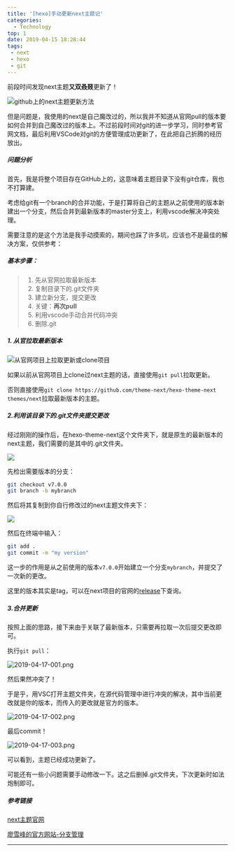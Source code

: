 ```yaml
---
title: '[hexo]手动更新next主题记'
categories:
  - Technology
top: 1
date: 2019-04-15 18:28:44
tags:
 - next
 - hexo
 - git
---
```




前段时间发现next主题**又双叒叕**更新了！

![github上的next主题更新方法](https://i.loli.net/2019/04/16/5cb5539e7da41.png)

但是问题是，我使用的next是自己魔改过的，所以我并不知道从官网pull的版本要如何合并到自己魔改过的版本上。不过前段时间对git的进一步学习，同时参考官网文档，最后利用VSCode对git的方便管理成功更新了，在此把自己折腾的经历放出。

<!--more-->

##### 问题分析

首先，我是将整个项目存在GitHub上的，这意味着主题目录下没有git仓库，我也不打算建。

考虑给git有一个branch的合并功能，于是打算将自己的主题从之前使用的版本新建出一个分支，然后合并到最新版本的master分支上，利用vscode解决冲突处理。

需要注意的是这个方法是我手动摸索的，期间也踩了许多坑，应该也不是最佳的解决方案，仅供参考：



##### 基本步骤：

>1. 先从官网拉取最新版本
>2. 复制目录下的.git文件夹
>3. 建立新分支，提交更改
>4. 关键：**再次pull**
>5. 利用vscode手动合并代码冲突
>6. 删除.git



##### 1. 从官拉取最新版本

![从官网项目上拉取更新或clone项目](https://i.loli.net/2019/04/16/5cb554fde71a6.png)

如果以前从官网项目上clone过next主题的话，直接使用`git pull`拉取更新。

否则直接使用`git clone https://github.com/theme-next/hexo-theme-next themes/next`拉取最新版本的主题。



##### 2.利用该目录下的.git文件夹提交更改

经过刚刚的操作后，在hexo-theme-next这个文件夹下，就是原生的最新版本的next主题，我们需要的是其中的.git文件夹。

![](https://i.loli.net/2019/04/16/5cb55663a3343.png)

先检出需要版本的分支：

```bash
git checkout v7.0.0
git branch -b mybranch
```

然后将其复制到你自行修改过的next主题文件夹下：

![](https://i.loli.net/2019/04/16/5cb556c94a80d.png)

然后在终端中输入：

```bash
git add .
git commit -m "my version"
```

这一步的作用是从之前使用的版本`v7.0.0`开始建立一个分支`mybranch`，并提交了一次新的更改。

这里的版本其实是tag，可以在next项目的官网的[release](https://github.com/theme-next/hexo-theme-next/releases/latest)下查询。



##### 3.合并更新

按照上面的思路，接下来由于关联了最新版本，只需要再拉取一次后提交更改即可。

执行`git pull`：

![2019-04-17-001.png](https://i.loli.net/2019/04/17/5cb6abd9f3485.png)

然后果然冲突了！

于是乎，用VSC打开主题文件夹，在源代码管理中进行冲突的解决，其中当前更改就是你的版本，而传入的更改就是官方的版本。

![2019-04-17-002.png](https://i.loli.net/2019/04/17/5cb6abf953c9a.png)

最后commit！

![2019-04-17-003.png](https://i.loli.net/2019/04/17/5cb6fd5a949aa.png)

可以看到，主题已经成功更新了。

可能还有一些小问题需要手动修改一下。这之后删掉.git文件夹，下次更新时如法炮制即可。



##### 参考链接

<p><a href="https://github.com/theme-next/hexo-theme-next" target="_blank" rel="noopener">next主题官网</a></p>

<p><a href="https://www.liaoxuefeng.com/wiki/0013739516305929606dd18361248578c67b8067c8c017b000/0013743862006503a1c5bf5a783434581661a3cc2084efa000" target="_blank" rel="noopener">廖雪峰的官方网站-分支管理</a></p>

---


